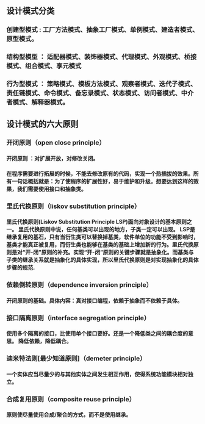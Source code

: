 ## **设计模式分类**
### 创建型模式 : 工厂方法模式、抽象工厂模式、单例模式、建造者模式、原型模式。
### 结构型模型 ： 适配器模式、装饰器模式、代理模式、外观模式、桥接模式、组合模式、享元模式
### 行为型模式 ： 策略模式、模板方法模式、观察者模式、迭代子模式、责任链模式、命令模式、备忘录模式、状态模式、访问者模式、中介者模式、解释器模式。

## **设计模式的六大原则**
### 开闭原则（open close principle）
#### 开闭原则 ：对扩展开放，对修改关闭。
#### 在程序需要进行拓展的时候，不能去修改原有的代码，实现一个热插拔的效果。所有一句话概括就是：为了使程序的扩展性好，易于维护和升级。想要达到这样的效果，我们需要使用接口和抽象类。

### 里氏代换原则（liskov substitution principle）
#### 里氏代换原则(Liskov Substitution Principle LSP)面向对象设计的基本原则之一。 里氏代换原则中说，任何基类可以出现的地方，子类一定可以出现。 LSP是继承复用的基石，只有当衍生类可以替换掉基类，软件单位的功能不受到影响时，基类才能真正被复用，而衍生类也能够在基类的基础上增加新的行为。里氏代换原则是对“开-闭”原则的补充。实现“开-闭”原则的关键步骤就是抽象化。而基类与子类的继承关系就是抽象化的具体实现，所以里氏代换原则是对实现抽象化的具体步骤的规范.

### 依赖倒转原则（dependence inversion principle）
#### 开闭原则的基础。具体内容：真对接口编程，依赖于抽象而不依赖于具体。

### 接口隔离原则（interface segregation principle）
#### 使用多个隔离的接口，比使用单个接口要好。还是一个降低类之间的耦合度的意思。 降低依赖，降低耦合。

### 迪米特法则[最少知道原则]（demeter principle）
#### 一个实体应当尽量少的与其他实体之间发生相互作用，使得系统功能模块相对独立。

### 合成复用原则（composite reuse principle）
#### 原则使尽量使用合成/聚合的方式，而不是使用继承。
